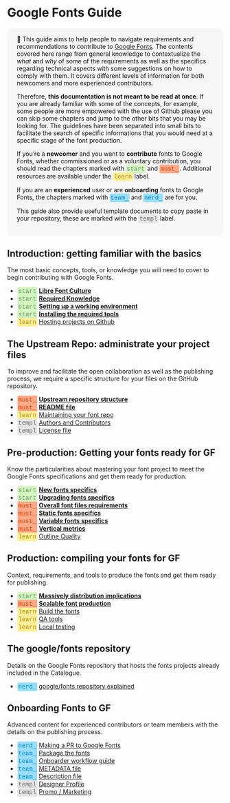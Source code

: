 # Google Fonts Guide

<div style="background-color:#F6F6F6; color:#121212; padding:1.2em 1.6em; border-radius: 1em; font-size:1em">
  🦜 This guide aims to help people to navigate requirements and recommendations to contribute to <a href="https://fonts.google.com">Google Fonts</a>. The contents covered here range from general knowledge to contextualize the <i>what</i> and <i>why</i> of some of the requirements as well as the specifics regarding technical aspects with some suggestions on how to comply with them. It covers different levels of information for both newcomers and more experienced contributors.

  Therefore, <b>this documentation is not meant to be read at once</b>. If you are already familiar with some of the concepts, for example, some people are more empowered with the use of Github please you can skip some chapters and jump to the other bits that you may be looking for. The guidelines have been separated into small bits to facilitate the search of specific informations that you would need at a specific stage of the font production.

  If you’re a <b>newcomer</b> and you want to <b>contribute</b> fonts to Google Fonts, whether commissioned or as a voluntary contribution, you should read the chapters marked with 
  <span style="background-color:#D6F6C1; color:#5D9361; padding:2px; border-radius: 2px; font-family:SFMono-Regular,Consolas,Liberation Mono,Menlo,Courier,monospace;">start</span> 
  and 
  <span style="background-color:#FFAA89; color:#D83C00; padding:2px; border-radius: 2px; font-family:SFMono-Regular,Consolas,Liberation Mono,Menlo,Courier,monospace;">must_</span>. 
  Additional resources are available under the 
  <span style="background-color:#FFEE99; color:#B28B00; padding:2px; border-radius: 2px; font-family:SFMono-Regular,Consolas,Liberation Mono,Menlo,Courier,monospace;">learn</span> 
  label.

  If you are an <b>experienced</b> user or are <b>onboarding</b> fonts to Google Fonts, the chapters marked with 
  <span style="background-color:#99DDFF; color:#008ACE; padding:2px; border-radius: 2px; font-family:SFMono-Regular,Consolas,Liberation Mono,Menlo,Courier,monospace;">team_</span> 
  and 
  <span style="background-color:#99DDFF; color:#008ACE; padding:2px; border-radius: 2px; font-family:SFMono-Regular,Consolas,Liberation Mono,Menlo,Courier,monospace;">nerd_</span> 
  are for you.

  This guide also provide useful template documents to copy paste in your repository, these are marked with the 
  <span style="background-color:#E5E5E5; color:#6B6B6B; padding:2px; border-radius: 2px; font-family:SFMono-Regular,Consolas,Liberation Mono,Menlo,Courier,monospace;">templ</span> 
  label.
</div>


## Introduction: getting familiar with the basics

The most basic concepts, tools, or knowledge you will need to cover to begin contributing with Google Fonts.

* <span style="background-color:#D6F6C1; color:#5D9361; padding:2px; border-radius: 2px; font-family:SFMono-Regular,Consolas,Liberation Mono,Menlo,Courier,monospace;">start</span>
  <b>[Libre Font Culture](culture.md)</b>
* <span style="background-color:#D6F6C1; color:#5D9361; padding:2px; border-radius: 2px; font-family:SFMono-Regular,Consolas,Liberation Mono,Menlo,Courier,monospace;">start</span>
  <b>[Required Knowledge](https://googlefonts.github.io/gf-guide/tools.html#required-knowledge)</b>
* <span style="background-color:#D6F6C1; color:#5D9361; padding:2px; border-radius: 2px; font-family:SFMono-Regular,Consolas,Liberation Mono,Menlo,Courier,monospace;">start</span>
  <b>[Setting up a working environment](https://googlefonts.github.io/gf-guide/tools.</b>html#setting-up-a-working-environment)</b> 
* <span style="background-color:#D6F6C1; color:#5D9361; padding:2px; border-radius: 2px; font-family:SFMono-Regular,Consolas,Liberation Mono,Menlo,Courier,monospace;">start</span>
  <b>[Installing the required tools](https://googlefonts.github.io/gf-guide/tools.html#installing-the-required-tools)</b> 
* <span style="background-color:#FFEE99; color:#B28B00; padding:2px; border-radius: 2px; font-family:SFMono-Regular,Consolas,Liberation Mono,Menlo,Courier,monospace;">learn</span>
  [Hosting projects on Github](hosting.md)

## The Upstream Repo: administrate your project files

To improve and facilitate the open collaboration as well as the publishing process, we require a specific structure for your files on the GitHub repository.

* <span style="background-color:#FFAA89; color:#D83C00; padding:2px; border-radius: 2px; font-family:SFMono-Regular,Consolas,Liberation Mono,Menlo,Courier,monospace;">must_</span>
  <b>[Upstream repository structure](upstream.md)</b>
* <span style="background-color:#FFAA89; color:#D83C00; padding:2px; border-radius: 2px; font-family:SFMono-Regular,Consolas,Liberation Mono,Menlo,Courier,monospace;">must_</span>
  <b>[README file](readmefile.md)</b> 
* <span style="background-color:#FFEE99; color:#B28B00; padding:2px; border-radius: 2px; font-family:SFMono-Regular,Consolas,Liberation Mono,Menlo,Courier,monospace;">learn</span>
  [Maintaining your font repo](maintaining.md) 
* <span style="background-color:#E5E5E5; color:#6B6B6B; padding:2px; border-radius: 2px; font-family:SFMono-Regular,Consolas,Liberation Mono,Menlo,Courier,monospace;">templ</span>
  [Authors and Contributors](authors.md)  
* <span style="background-color:#E5E5E5; color:#6B6B6B; padding:2px; border-radius: 2px; font-family:SFMono-Regular,Consolas,Liberation Mono,Menlo,Courier,monospace;">templ</span>
   [License file](license.md)
  

## Pre-production: Getting your fonts ready for GF

Know the particularities about mastering your font project to meet the Google Fonts specifications and get them ready for production.

* <span style="background-color:#D6F6C1; color:#5D9361; padding:2px; border-radius: 2px; font-family:SFMono-Regular,Consolas,Liberation Mono,Menlo,Courier,monospace;">start</span>
  <b>[New fonts specifics](https://googlefonts.github.io/gf-guide/onboarding.html#new-fonts)</b> 
* <span style="background-color:#D6F6C1; color:#5D9361; padding:2px; border-radius: 2px; font-family:SFMono-Regular,Consolas,Liberation Mono,Menlo,Courier,monospace;">start</span>
  <b>[Upgrading fonts specifics](https://googlefonts.github.io/gf-guide/onboarding.html#font-upgrades)</b> 
* <span style="background-color:#FFAA89; color:#D83C00; padding:2px; border-radius: 2px; font-family:SFMono-Regular,Consolas,Liberation Mono,Menlo,Courier,monospace;">must_</span>
  <b>[Overall font files requirements](requirements.md)</b> 
* <span style="background-color:#FFAA89; color:#D83C00; padding:2px; border-radius: 2px; font-family:SFMono-Regular,Consolas,Liberation Mono,Menlo,Courier,monospace;">must_</span>
  <b>[Static fonts specifics](statics.md)</b> 
* <span style="background-color:#FFAA89; color:#D83C00; padding:2px; border-radius: 2px; font-family:SFMono-Regular,Consolas,Liberation Mono,Menlo,Courier,monospace;">must_</span>
  <b>[Variable fonts specifics](variable.md)</b>
* <span style="background-color:#FFAA89; color:#D83C00; padding:2px; border-radius: 2px; font-family:SFMono-Regular,Consolas,Liberation Mono,Menlo,Courier,monospace;">must_</span>
  <b>[Vertical metrics](metrics.md)</b>
* <span style="background-color:#FFEE99; color:#B28B00; padding:2px; border-radius: 2px; font-family:SFMono-Regular,Consolas,Liberation Mono,Menlo,Courier,monospace;">learn</span>
  [Outline Quality](outlines.md) 
<!--
* <span style="background-color:#FFEE99; color:#B28B00; padding:2px; border-radius: 2px; font-family:SFMono-Regular,Consolas,Liberation Mono,Menlo,Courier,monospace;">learn</span>
  [Refining your typeface](refining.md) 
-->

## Production: compiling your fonts for GF

Context, requirements, and tools to produce the fonts and get them ready for publishing.

* <span style="background-color:#D6F6C1; color:#5D9361; padding:2px; border-radius: 2px; font-family:SFMono-Regular,Consolas,Liberation Mono,Menlo,Courier,monospace;">start</span>
  <b>[Massively distribution implications](https://googlefonts.github.io/gf-guide/production.html#fonts-are-massively-distributed)</b>
* <span style="background-color:#FFAA89; color:#D83C00; padding:2px; border-radius: 2px; font-family:SFMono-Regular,Consolas,Liberation Mono,Menlo,Courier,monospace;">must_</span>
  <b>[Scalable font production](https://googlefonts.github.io/gf-guide/production.html#scalable-font-production)</b>
* <span style="background-color:#FFEE99; color:#B28B00; padding:2px; border-radius: 2px; font-family:SFMono-Regular,Consolas,Liberation Mono,Menlo,Courier,monospace;">learn</span>
  [Build the fonts](build.md) 
* <span style="background-color:#FFEE99; color:#B28B00; padding:2px; border-radius: 2px; font-family:SFMono-Regular,Consolas,Liberation Mono,Menlo,Courier,monospace;">learn</span>
  [QA tools](qa.md)  
* <span style="background-color:#FFEE99; color:#B28B00; padding:2px; border-radius: 2px; font-family:SFMono-Regular,Consolas,Liberation Mono,Menlo,Courier,monospace;">learn</span>
  [Local testing](testing.md) 


## The google/fonts repository 

Details on the Google Fonts repository that hosts the fonts projects already included in the Catalogue.

* <span style="background-color:#99DDFF; color:#008ACE; padding:2px; border-radius: 2px; font-family:SFMono-Regular,Consolas,Liberation Mono,Menlo,Courier,monospace;">nerd_</span>
  [google/fonts repository explained](googlefonts.md)


## Onboarding Fonts to GF

Advanced content for experienced contributors or team members with the details on the publishing process.

* <span style="background-color:#99DDFF; color:#008ACE; padding:2px; border-radius: 2px; font-family:SFMono-Regular,Consolas,Liberation Mono,Menlo,Courier,monospace;">nerd_</span>
  [Making a PR to Google Fonts](making-pr.md) 
* <span style="background-color:#99DDFF; color:#008ACE; padding:2px; border-radius: 2px; font-family:SFMono-Regular,Consolas,Liberation Mono,Menlo,Courier,monospace;">team_</span>
  [Package the fonts](package.md) 
* <span style="background-color:#99DDFF; color:#008ACE; padding:2px; border-radius: 2px; font-family:SFMono-Regular,Consolas,Liberation Mono,Menlo,Courier,monospace;">team_</span>
  [Onboarder workflow guide](onboarder-workflow.md) 
* <span style="background-color:#99DDFF; color:#008ACE; padding:2px; border-radius: 2px; font-family:SFMono-Regular,Consolas,Liberation Mono,Menlo,Courier,monospace;">team_</span>
  [METADATA file](metadata.md) 
* <span style="background-color:#99DDFF; color:#008ACE; padding:2px; border-radius: 2px; font-family:SFMono-Regular,Consolas,Liberation Mono,Menlo,Courier,monospace;">team_</span>
  [Description file](description.md)
* <span style="background-color:#E5E5E5; color:#6B6B6B; padding:2px; border-radius: 2px; font-family:SFMono-Regular,Consolas,Liberation Mono,Menlo,Courier,monospace;">templ</span>
  [Designer Profile](profile.md) 
* <span style="background-color:#E5E5E5; color:#6B6B6B; padding:2px; border-radius: 2px; font-family:SFMono-Regular,Consolas,Liberation Mono,Menlo,Courier,monospace;">templ</span>
  [Promo / Marketing](marketing.md) 
   

<!-- ## More info

Overall knowledge. 

* <span style="background-color:#FFEE99; color:#B28B00; padding:2px; border-radius: 2px; font-family:SFMono-Regular,Consolas,Liberation Mono,Menlo,Courier,monospace;">learn</span>
  [The font tables explained](fonttables.md) 
-->


